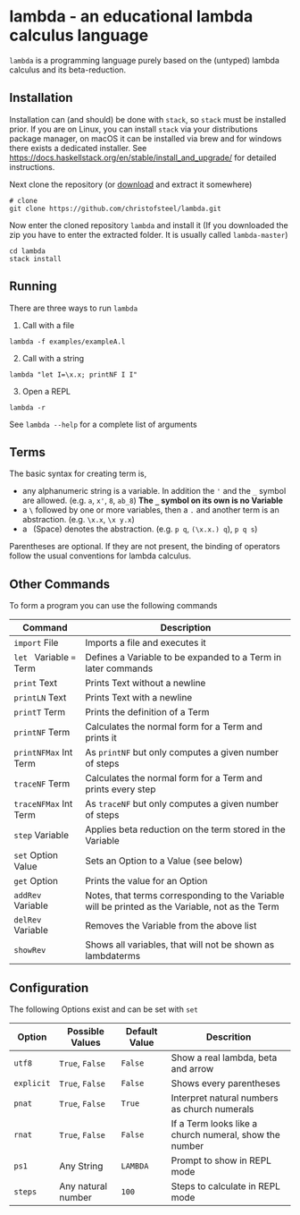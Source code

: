 # lambda - an educational lambda calculus language

`lambda` is a programming language purely based on the (untyped) lambda calculus and its beta-reduction. 

## Installation

Installation can (and should) be done with `stack`, so `stack` must be installed prior. If you are on Linux, you can install `stack` via your distributions package manager, on macOS it can be installed via brew and for windows there exists a dedicated installer. See https://docs.haskellstack.org/en/stable/install_and_upgrade/ for detailed instructions.

Next clone the repository (or [download](https://github.com/christofsteel/lambda/archive/master.zip) and extract it somewhere)

    # clone
    git clone https://github.com/christofsteel/lambda.git

Now enter the cloned repository `lambda` and install it (If you downloaded the zip you have to enter the extracted folder. It is usually called `lambda-master`)

    cd lambda
    stack install

## Running

There are three ways to run `lambda`

  1. Call with a file

    lambda -f examples/exampleA.l

  2. Call with a string

    lambda "let I=\x.x; printNF I I"

  3. Open a REPL

    lambda -r

See `lambda --help` for a complete list of arguments

## Terms

The basic syntax for creating term is,
  * any alphanumeric string is a variable. In addition the `'`  and the `_` symbol are allowed. (e.g. `a`, `x'`, `8`, `ab_8`) **The `_` symbol on its own is no Variable**
  * a `\` followed by one or more variables, then a `.` and another term is an abstraction. (e.g. `\x.x`, `\x y.x`)
  * a ` `(Space) denotes the abstraction. (e.g. `p q`, `(\x.x.) q`), `p q s`)

Parentheses are optional. If they are not present, the binding of operators follow the usual conventions for lambda calculus.

## Other Commands

To form a program you can use the following commands


|  Command                     |  Description                                                   |
| ---------------------------- | -------------------------------------------------------------- |
|  `import` File               |  Imports a file and executes it                                |
|  `let ` Variable ` = ` Term  |  Defines a Variable to be expanded to a Term in later commands |
|  `print` Text                |  Prints Text without a newline                                 |
|  `printLN` Text              |  Prints Text with a newline                                    |
|  `printT` Term               |  Prints the definition of a Term                               |
|  `printNF` Term              |  Calculates the normal form for a Term and prints it           |
|  `printNFMax` Int Term       |  As `printNF` but only computes a given number of steps        |
|  `traceNF` Term              |  Calculates the normal form for a Term and prints every step   |
|  `traceNFMax` Int Term       |  As `traceNF` but only computes a given number of steps        |
|  `step` Variable             |  Applies beta reduction on the term stored in the Variable     |
|  `set` Option Value          |  Sets an Option to a Value (see below)                         |
|  `get` Option                |  Prints the value for an Option                                |
|  `addRev` Variable           |  Notes, that terms corresponding to the Variable will be printed as the Variable, not as the Term  |
|  `delRev` Variable           |  Removes the Variable from the above list                      |
|  `showRev`                   |  Shows all variables, that will not be shown as lambdaterms    |


## Configuration

The following Options exist and can be set with `set`


|    Option    |    Possible Values    |    Default Value    |    Descrition                                            |
| ------------ | --------------------- | ------------------- | -------------------------------------------------------- |
|  `utf8`      |  `True`, `False`      |  `False`            |  Show a real lambda, beta and arrow                      |
|  `explicit`  |  `True`, `False`      |  `False`            |  Shows every parentheses                                 |
|  `pnat`      |  `True`, `False`      |  `True`             |  Interpret natural numbers as church numerals            |
|  `rnat`      |  `True`, `False`      |  `False`            |  If a Term looks like a church numeral, show the number  |
|  `ps1`       |  Any String           |  `LAMBDA`           |  Prompt to show in REPL mode                             |
|  `steps`     |  Any natural number   |  `100`              |  Steps to calculate in REPL mode                         |

